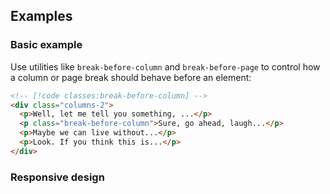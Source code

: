 ## Examples

### Basic example

Use utilities like `break-before-column` and `break-before-page` to control how a column or page break should behave before an element:

```html
<!-- [!code classes:break-before-column] -->
<div class="columns-2">
  <p>Well, let me tell you something, ...</p>
  <p class="break-before-column">Sure, go ahead, laugh...</p>
  <p>Maybe we can live without...</p>
  <p>Look. If you think this is...</p>
</div>
```

### Responsive design